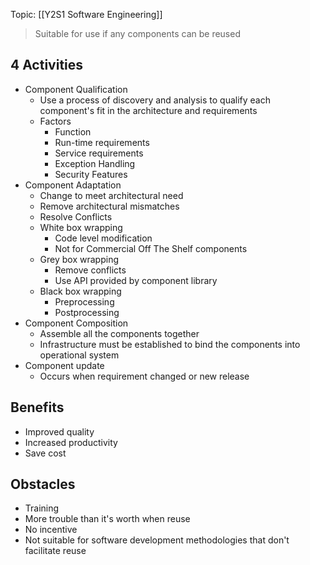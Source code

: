Topic: [[Y2S1 Software Engineering]]

> Suitable for use if any components can be reused

## 4 Activities
- Component Qualification
	- Use a process of discovery and analysis to qualify each component's fit in the architecture and requirements
	- Factors
		- Function
		- Run-time requirements
		- Service requirements
		- Exception Handling
		- Security Features
- Component Adaptation
	- Change to meet architectural need
	- Remove architectural mismatches
	- Resolve Conflicts
	- White box wrapping
		- Code level modification
		- Not for Commercial Off The Shelf components
	- Grey box wrapping
		- Remove conflicts
		- Use API provided by component library
	- Black box wrapping
		- Preprocessing
		- Postprocessing
- Component Composition
	- Assemble all the components together
	- Infrastructure must be established to bind the components into operational system
- Component update
	- Occurs when requirement changed or new release

## Benefits
- Improved quality
- Increased productivity
- Save cost

## Obstacles
- Training
- More trouble than it's worth when reuse
- No incentive
- Not suitable for software development methodologies that don't facilitate reuse
